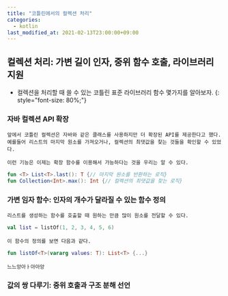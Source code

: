 ```yaml
---
title: "코틀린에서의 컬렉션 처리"
categories: 
  - kotlin
last_modified_at: 2021-02-13T23:00:00+09:00
---
```


## 컬렉션 처리: 가변 길이 인자, 중위 함수 호출, 라이브러리 지원
- 컬렉션을 처리할 때 쓸 수 있는 코틀린 표준 라이브러리 함수 몇가지를 알아보자.
{: style="font-size: 80%;"}
  
### 자바 컬렉션 API 확장
    앞에서 코틀린 컬렉션은 자바와 같은 클래스를 사용하지만 더 확장된 API를 제공한다고 했다.
    예를들어 리스트의 마지막 원소를 가져오거나, 컬렉션의 최댓값을 찾는 것들을 확인할 수 있었다.
    
    이런 기능은 이제는 확장 함수를 이용해서 가능하다는 것을 우리는 알 수 있다.

```kotlin
fun <T> List<T>.last(): T {// 마지막 원소를 반환하는 로직}
fun Collection<Int>.max(): Int {// 컬렉션의 최댓값을 찾는 로직}
``` 

### 가변 임자 함수: 인자의 개수가 달라질 수 있는 함수 정의
    리스트를 생성하는 함수를 호출할 때 원하는 만큼 많이 원소를 전달할 수 있다.

```kotlin
val list = listOf(1, 2, 3, 4, 5, 6)
```
    
    이 함수의 정의를 보면 다음과 같다.

```kotlin
fun listOf<T>(vararg values: T): List<T> {...}
```
    
    느느앙아ㅏ아아앙

### 값의 쌍 다루기: 중위 호출과 구조 분해 선언
    
    
